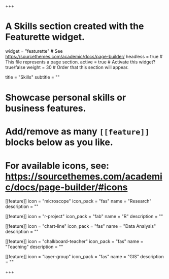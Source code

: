 +++
# A Skills section created with the Featurette widget.
widget = "featurette"  # See https://sourcethemes.com/academic/docs/page-builder/
headless = true  # This file represents a page section.
active = true  # Activate this widget? true/false
weight = 30  # Order that this section will appear.

title = "Skills"
subtitle = ""

# Showcase personal skills or business features.
# 
# Add/remove as many `[[feature]]` blocks below as you like.
# 
# For available icons, see: https://sourcethemes.com/academic/docs/page-builder/#icons

[[feature]]
  icon = "microscope"
  icon_pack = "fas"
  name = "Research"
  description = ""


[[feature]]
  icon = "r-project"
  icon_pack = "fab"
  name = "R"
  description = ""
  
[[feature]]
  icon = "chart-line"
  icon_pack = "fas"
  name = "Data Analysis"
  description = ""  
  
[[feature]]
  icon = "chalkboard-teacher"
  icon_pack = "fas"
  name = "Teaching"
  description = ""

[[feature]]
  icon = "layer-group"
  icon_pack = "fas"
  name = "GIS"
  description = ""
  
+++

